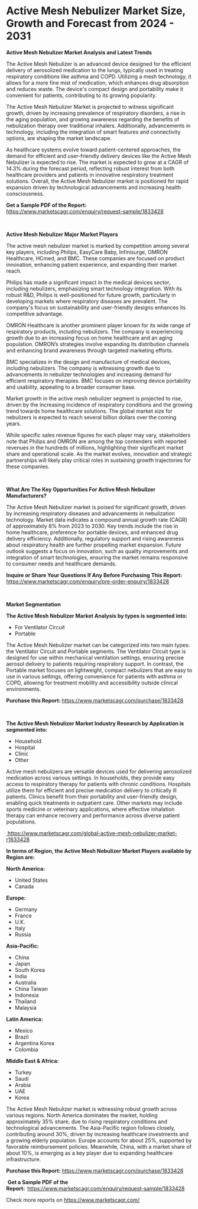 <p><h1>Active Mesh Nebulizer Market Size, Growth and Forecast from 2024 - 2031</h1></p><p><strong>Active Mesh Nebulizer Market Analysis and Latest Trends</strong></p>
<p><p>The Active Mesh Nebulizer is an advanced device designed for the efficient delivery of aerosolized medication to the lungs, typically used in treating respiratory conditions like asthma and COPD. Utilizing a mesh technology, it allows for a more fine mist of medication, which enhances drug absorption and reduces waste. The device's compact design and portability make it convenient for patients, contributing to its growing popularity.</p><p>The Active Mesh Nebulizer Market is projected to witness significant growth, driven by increasing prevalence of respiratory disorders, a rise in the aging population, and growing awareness regarding the benefits of nebulization therapy over traditional inhalers. Additionally, advancements in technology, including the integration of smart features and connectivity options, are shaping the market landscape. </p><p>As healthcare systems evolve toward patient-centered approaches, the demand for efficient and user-friendly delivery devices like the Active Mesh Nebulizer is expected to rise. The market is expected to grow at a CAGR of 14.3% during the forecast period, reflecting robust interest from both healthcare providers and patients in innovative respiratory treatment solutions. Overall, the Active Mesh Nebulizer market is positioned for rapid expansion driven by technological advancements and increasing health consciousness.</p></p>
<p><strong>Get a Sample PDF of the Report:&nbsp;</strong> <a href="https://www.marketscagr.com/enquiry/request-sample/1833428?utm_campaign=1869&utm_medium=2&utm_source=Github&utm_content=ia&utm_term=01012025&utm_id=active-mesh-nebulizer">https://www.marketscagr.com/enquiry/request-sample/1833428</a></p>
<p>&nbsp;</p>
<p><strong>Active Mesh Nebulizer Major Market Players</strong></p>
<p><p>The active mesh nebulizer market is marked by competition among several key players, including Philips, EasyCare Baby, Infinisurge, OMRON Healthcare, HCmed, and BMC. These companies are focused on product innovation, enhancing patient experience, and expanding their market reach. </p><p>Philips has made a significant impact in the medical devices sector, including nebulizers, emphasizing smart technology integration. With its robust R&D, Philips is well-positioned for future growth, particularly in developing markets where respiratory diseases are prevalent. The company's focus on sustainability and user-friendly designs enhances its competitive advantage. </p><p>OMRON Healthcare is another prominent player known for its wide range of respiratory products, including nebulizers. The company is experiencing growth due to an increasing focus on home healthcare and an aging population. OMRON’s strategies involve expanding its distribution channels and enhancing brand awareness through targeted marketing efforts.</p><p>BMC specializes in the design and manufacture of medical devices, including nebulizers. The company is witnessing growth due to advancements in nebulizer technologies and increasing demand for efficient respiratory therapies. BMC focuses on improving device portability and usability, appealing to a broader consumer base.</p><p>Market growth in the active mesh nebulizer segment is projected to rise, driven by the increasing incidence of respiratory conditions and the growing trend towards home healthcare solutions. The global market size for nebulizers is expected to reach several billion dollars over the coming years.</p><p>While specific sales revenue figures for each player may vary, stakeholders note that Philips and OMRON are among the top contenders with reported revenues in the hundreds of millions, highlighting their significant market share and operational scale. As the market evolves, innovation and strategic partnerships will likely play critical roles in sustaining growth trajectories for these companies.</p></p>
<p>&nbsp;</p>
<p><strong>What Are The Key Opportunities For Active Mesh Nebulizer Manufacturers?</strong></p>
<p><p>The Active Mesh Nebulizer market is poised for significant growth, driven by increasing respiratory diseases and advancements in nebulization technology. Market data indicates a compound annual growth rate (CAGR) of approximately 8% from 2023 to 2030. Key trends include the rise in home healthcare, preference for portable devices, and enhanced drug delivery efficiency. Additionally, regulatory support and rising awareness about respiratory health are further propelling market expansion. Future outlook suggests a focus on innovation, such as quality improvements and integration of smart technologies, ensuring the market remains responsive to consumer needs and healthcare demands.</p></p>
<p><strong>Inquire or Share Your Questions If Any Before Purchasing This Report:</strong> <a href="https://www.marketscagr.com/enquiry/pre-order-enquiry/1833428?utm_campaign=1869&utm_medium=2&utm_source=Github&utm_content=ia&utm_term=01012025&utm_id=active-mesh-nebulizer">https://www.marketscagr.com/enquiry/pre-order-enquiry/1833428</a></p>
<p>&nbsp;</p>
<p><strong>Market Segmentation</strong></p>
<p><strong>The Active Mesh Nebulizer Market Analysis by types is segmented into:</strong></p>
<p><ul><li>For Ventilator Circuit</li><li>Portable</li></ul></p>
<p><p>The Active Mesh Nebulizer market can be categorized into two main types: the Ventilator Circuit and Portable segments. The Ventilator Circuit type is designed for use within mechanical ventilation settings, ensuring precise aerosol delivery to patients requiring respiratory support. In contrast, the Portable market focuses on lightweight, compact nebulizers that are easy to use in various settings, offering convenience for patients with asthma or COPD, allowing for treatment mobility and accessibility outside clinical environments.</p></p>
<p><strong>Purchase this Report:&nbsp;</strong><a href="https://www.marketscagr.com/purchase/1833428?utm_campaign=1869&utm_medium=2&utm_source=Github&utm_content=ia&utm_term=01012025&utm_id=active-mesh-nebulizer">https://www.marketscagr.com/purchase/1833428</a></p>
<p>&nbsp;</p>
<p><strong>The Active Mesh Nebulizer Market Industry Research by Application is segmented into:</strong></p>
<p><ul><li>Household</li><li>Hospital</li><li>Clinic</li><li>Other</li></ul></p>
<p><p>Active mesh nebulizers are versatile devices used for delivering aerosolized medication across various settings. In households, they provide easy access to respiratory therapy for patients with chronic conditions. Hospitals utilize them for efficient and precise medication delivery to critically ill patients. Clinics benefit from their portability and user-friendly design, enabling quick treatments in outpatient care. Other markets may include sports medicine or veterinary applications, where effective inhalation therapy can enhance recovery and performance across diverse patient populations.</p></p>
<p><a href="https://www.marketscagr.com/global-active-mesh-nebulizer-market-r1833428?utm_campaign=1869&utm_medium=2&utm_source=Github&utm_content=ia&utm_term=01012025&utm_id=active-mesh-nebulizer">&nbsp;https://www.marketscagr.com/global-active-mesh-nebulizer-market-r1833428</a></p>
<p><strong>In terms of Region, the Active Mesh Nebulizer Market Players available by Region are:</strong></p>
<p>
    <p> <strong> North America: </strong>
        <ul>
            <li>United States</li>
            <li>Canada</li>
        </ul>
        </p> 
    <p> <strong> Europe: </strong>
        <ul>
            <li>Germany</li>
            <li>France</li>
            <li>U.K.</li>
            <li>Italy</li>
            <li>Russia</li>
        </ul>
        </p> 
    <p> <strong> Asia-Pacific: </strong>
        <ul>
            <li>China</li>
            <li>Japan</li>
            <li>South Korea</li>
            <li>India</li>
            <li>Australia</li>
            <li>China Taiwan</li>
            <li>Indonesia</li>
            <li>Thailand</li>
            <li>Malaysia</li>
        </ul>
        </p> 
    <p> <strong> Latin America: </strong>
        <ul>
            <li>Mexico</li>
            <li>Brazil</li>
            <li>Argentina Korea</li>
            <li>Colombia</li>
        </ul>
        </p> 
    <p> <strong> Middle East & Africa: </strong>
        <ul>
            <li>Turkey</li>
            <li>Saudi</li>
            <li>Arabia</li>
            <li>UAE</li>
            <li>Korea</li>
        </ul>
    </p>
    </p>
<p><p>The Active Mesh Nebulizer market is witnessing robust growth across various regions. North America dominates the market, holding approximately 35% share, due to rising respiratory conditions and technological advancements. The Asia-Pacific region follows closely, contributing around 30%, driven by increasing healthcare investments and a growing elderly population. Europe accounts for about 25%, supported by favorable reimbursement policies. Meanwhile, China, with a market share of about 10%, is emerging as a key player due to expanding healthcare infrastructure.</p></p>
<p><strong>Purchase this Report: </strong><a href="https://www.marketscagr.com/purchase/1833428?utm_campaign=1869&utm_medium=2&utm_source=Github&utm_content=ia&utm_term=01012025&utm_id=active-mesh-nebulizer">https://www.marketscagr.com/purchase/1833428</a></p>
<p>&nbsp;<strong>Get a Sample PDF of the Report:&nbsp;&nbsp;</strong><a href="https://www.marketscagr.com/enquiry/request-sample/1833428?utm_campaign=1869&utm_medium=2&utm_source=Github&utm_content=ia&utm_term=01012025&utm_id=active-mesh-nebulizer">https://www.marketscagr.com/enquiry/request-sample/1833428</a></p>
<p><strong></strong></p>
<p>Check more reports on <a href="https://www.marketscagr.com/?utm_campaign=1869&utm_medium=2&utm_source=Github&utm_content=ia&utm_term=01012025&utm_id=active-mesh-nebulizer">https://www.marketscagr.com/</a></p>